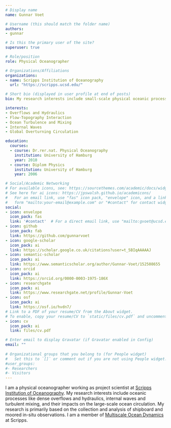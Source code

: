 ```yaml
---
# Display name
name: Gunnar Voet

# Username (this should match the folder name)
authors:
- gunnar

# Is this the primary user of the site?
superuser: true

# Role/position
role: Physical Oceanographer

# Organizations/Affiliations
organizations:
- name: Scripps Institution of Oceanography
  url: "https://scripps.ucsd.edu/"

# Short bio (displayed in user profile at end of posts)
bio: My research interests include small-scale physical oceanic processes and their role for the global ocean circulation.

interests:
- Overflows and Hydraulics
- Flow-Topography Interaction
- Ocean Turbulence and Mixing
- Internal Waves
- Global Overturning Circulation

education:
  courses:
  - course: Dr.rer.nat. Physical Oceanography
    institution: University of Hamburg
    year: 2010
  - course: Diplom Physics
    institution: University of Hamburg
    year: 2006

# Social/Academic Networking
# For available icons, see: https://sourcethemes.com/academic/docs/widgets/#icons
# See here for ai icons: https://jpswalsh.github.io/academicons/
#   For an email link, use "fas" icon pack, "envelope" icon, and a link in the
#   form "mailto:your-email@example.com" or "#contact" for contact widget.
social:
- icon: envelope
  icon_pack: fas
  link: '#contact'  # For a direct email link, use "mailto:gvoet@ucsd.edu".
- icon: github
  icon_pack: fab
  link: https://github.com/gunnarvoet
- icon: google-scholar
  icon_pack: ai
  link: https://scholar.google.co.uk/citations?user=t_5BIqAAAAAJ
- icon: semantic-scholar
  icon_pack: ai
  link: https://www.semanticscholar.org/author/Gunnar-Voet/152508655
- icon: orcid
  icon_pack: ai
  link: https://orcid.org/0000-0003-1975-186X
- icon: researchgate
  icon_pack: ai
  link: https://www.researchgate.net/profile/Gunnar-Voet
- icon: osf
  icon_pack: ai
  link: https://osf.io/hvdn7/
# Link to a PDF of your resume/CV from the About widget.
# To enable, copy your resume/CV to `static/files/cv.pdf` and uncomment the lines below.  
- icon: cv
  icon_pack: ai
  link: files/cv.pdf

# Enter email to display Gravatar (if Gravatar enabled in Config)
email: ""
  
# Organizational groups that you belong to (for People widget)
#   Set this to `[]` or comment out if you are not using People widget.  
#user_groups:
#- Researchers
#- Visitors
---
```


I am a physical oceanographer working as project scientist at [Scripps Institution of Oceanography](https://scripps.ucsd.edu/). My research interests include oceanic processes like dense overflows and hydraulics, internal waves and turbulent mixing, and their impacts on the large-scale ocean circulation. My research is primarily based on the collection and analysis of shipboard and moored in-situ observations. I am a member of [Multiscale Ocean Dynamics](http://mod.ucsd.edu) at Scripps.
